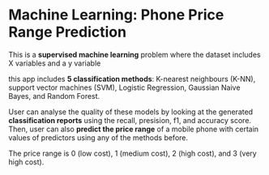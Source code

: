 # Machine Learning: Phone Price Range Prediction

This is a **supervised machine learning** problem where the dataset includes X variables and a y variable

this app includes **5 classification methods**: K-nearest neighbours (K-NN), support vector machines (SVM), Logistic Regression, Gaussian Naive Bayes, and Random Forest.

User can analyse the quality of these models by looking at the generated **classification reports** using the recall, presision, f1, and accuracy score.
Then, user can also **predict the price range** of a mobile phone with certain values of predictors using any of the methods before.

The price range is 0 (low cost), 1 (medium cost), 2 (high cost), and 3 (very high cost).
